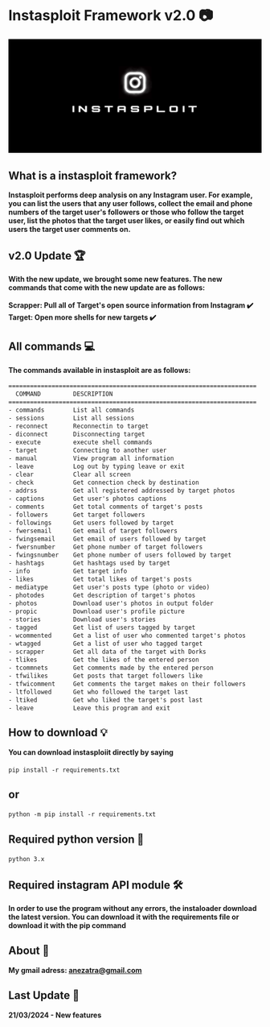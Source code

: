 # Instasploit Framework v2.0 📷
![banner image](https://github.com/anezatra/instasploit/blob/main/banner.jpg)
## What is a instasploit framework?
**Instasploit performs deep analysis on any Instagram user. For example, you can list the users that any user follows, collect the email and phone numbers of the target user's followers or those who follow the target user, list the photos that the target user likes, or easily find out which users the target user comments on.**
## v2.0 Update 🏆
**With the new update, we brought some new features. The new commands that come with the new update are as follows:** <br><br/>
**Scrapper: Pull all of Target's open source information from Instagram ✔️**<br/>
**Target: Open more shells for new targets ✔️**
## All commands 💻
**The commands available in instasploit are as follows:**
```
=====================================================================
  COMMAND         DESCRIPTION                                        
=====================================================================
- commands        List all commands                                  
- sessions        List all sessions                                  
- reconnect       Reconnectin to target                              
- diconnect       Disconnecting target                               
- execute         execute shell commands
- target          Connecting to another user                               
- manual          View program all information                       
- leave           Log out by typing leave or exit                    
- clear           Clear all screen                                   
- check           Get connection check by destination                
- addrss          Get all registered addressed by target photos      
- captions        Get user's photos captions                         
- comments        Get total comments of target's posts               
- followers       Get target followers                               
- followings      Get users followed by target                       
- fwersemail      Get email of target followers                      
- fwingsemail     Get email of users followed by target              
- fwersnumber     Get phone number of target followers               
- fwingsnumber    Get phone number of users followed by target       
- hashtags        Get hashtags used by target                        
- info            Get target info                                    
- likes           Get total likes of target's posts                  
- mediatype       Get user's posts type (photo or video)             
- photodes        Get description of target's photos                 
- photos          Download user's photos in output folder            
- propic          Download user's profile picture                    
- stories         Download user's stories                            
- tagged          Get list of users tagged by target                 
- wcommented      Get a list of user who commented target's photos   
- wtagged         Get a list of user who tagged target
- scrapper        Get all data of the target with Dorks            
- tlikes          Get the likes of the entered person                
- tcommnets       Get comments made by the entered person            
- tfwilikes       Get posts that target followers like               
- tfwicomment     Get comments the target makes on their followers   
- ltfollowed      Get who followed the target last                   
- ltiked          Get who liked the target's post last
- leave           Leave this program and exit                      
```
## How to download 💡
**You can download instasploiit directly by saying** <br/><br/>
` pip install -r requirements.txt `
## or <br/>
` python -m pip install -r requirements.txt ` <br/>
## Required python version 📌
` python 3.x `
## Required instagram API module 🛠️
**In order to use the program without any errors, the instaloader download the latest version. You can download it with the requirements file or download it with the pip command**
## About 🚀
**My gmail adress: anezatra@gmail.com** <br/>
## Last Update 📲
**21/03/2024 - New features**


